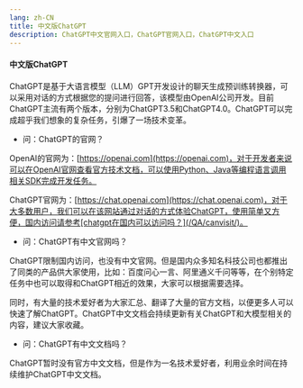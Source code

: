 ```yaml
---
lang: zh-CN
title: 中文版ChatGPT
description: ChatGPT中文官网入口，ChatGPT官网入口，ChatGPT中文入口
---
```

#### 中文版ChatGPT
ChatGPT是基于大语言模型（LLM）GPT开发设计的聊天生成预训练转换器，可以采用对话的方式根据您的提问进行回答，该模型由OpenAI公司开发。目前ChatGPT主流有两个版本，分别为ChatGPT3.5和ChatGPT4.0。ChatGPT可以完成超乎我们想象的复杂任务，引爆了一场技术变革。

+ 问：ChatGPT的官网？

OpenAI的官网为：[https://openai.com](https://openai.com)，对于开发者来说可以在OpenAI官网查看官方技术文档，可以使用Python、Java等编程语言调用相关SDK完成开发任务。

ChatGPT官网为：[https://chat.openai.com](https://chat.openai.com)，对于大多数用户，我们可以在该网站通过对话的方式体验ChatGPT，使用简单又方便，国内访问请参考[chatgpt在国内可以访问吗？](/QA/canvisit/)。

+ 问：ChatGPT有中文官网吗？

ChatGPT限制国内访问，也没有中文官网。但是国内众多知名科技公司也都推出了同类的产品供大家使用，比如：百度问心一言、阿里通义千问等等，在个别特定任务中也可以取得和ChatGPT相近的效果，大家可以根据需要选择。

同时，有大量的技术爱好者为大家汇总、翻译了大量的官方文档，以便更多人可以快速了解ChatGPT。ChatGPT中文文档会持续更新有关ChatGPT和大模型相关的内容，建议大家收藏。

+ 问：ChatGPT有中文文档吗？

ChatGPT暂时没有官方中文文档，但是作为一名技术爱好者，利用业余时间在持续维护ChatGPT中文文档。